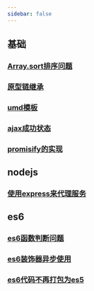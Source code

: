 ```yaml
---
sidebar: false
---
```


## 基础 ##
### [Array.sort排序问题](./sort)
### [原型链继承](./prototype)
### [umd模板](./umd)
### [ajax成功状态](./ajax)
### [promisify的实现](./promisify)

## nodejs ##
### [使用express来代理服务](./express)

## es6 ##
### [es6函数判断问题](./func)
### [es6装饰器异步使用](./descriptor)
### [es6代码不再打包为es5](./es5)


